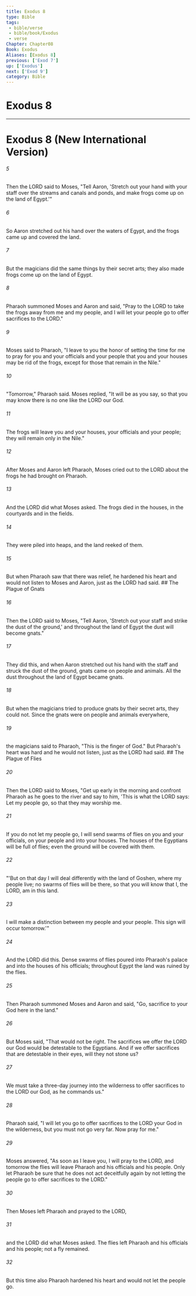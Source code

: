 ```yaml
---
title: Exodus 8
type: Bible
tags:
 - bible/verse
 - bible/book/Exodus
 - verse
Chapter: Chapter08
Book: Exodus
Aliases: [Exodus 8]
previous: ['Exod 7']
up: ['Exodus']
next: ['Exod 9']
category: Bible
---
```

# Exodus 8

***
# Exodus 8 (New International Version) 

###### 5 
Then the LORD said to Moses, "Tell Aaron, 'Stretch out your hand with your staff over the streams and canals and ponds, and make frogs come up on the land of Egypt.'" 

###### 6 
So Aaron stretched out his hand over the waters of Egypt, and the frogs came up and covered the land. 

###### 7 
But the magicians did the same things by their secret arts; they also made frogs come up on the land of Egypt. 

###### 8 
Pharaoh summoned Moses and Aaron and said, "Pray to the LORD to take the frogs away from me and my people, and I will let your people go to offer sacrifices to the LORD." 

###### 9 
Moses said to Pharaoh, "I leave to you the honor of setting the time for me to pray for you and your officials and your people that you and your houses may be rid of the frogs, except for those that remain in the Nile." 

###### 10 
"Tomorrow," Pharaoh said. Moses replied, "It will be as you say, so that you may know there is no one like the LORD our God. 

###### 11 
The frogs will leave you and your houses, your officials and your people; they will remain only in the Nile." 

###### 12 
After Moses and Aaron left Pharaoh, Moses cried out to the LORD about the frogs he had brought on Pharaoh. 

###### 13 
And the LORD did what Moses asked. The frogs died in the houses, in the courtyards and in the fields. 

###### 14 
They were piled into heaps, and the land reeked of them. 

###### 15 
But when Pharaoh saw that there was relief, he hardened his heart and would not listen to Moses and Aaron, just as the LORD had said. ## The Plague of Gnats 

###### 16 
Then the LORD said to Moses, "Tell Aaron, 'Stretch out your staff and strike the dust of the ground,' and throughout the land of Egypt the dust will become gnats." 

###### 17 
They did this, and when Aaron stretched out his hand with the staff and struck the dust of the ground, gnats came on people and animals. All the dust throughout the land of Egypt became gnats. 

###### 18 
But when the magicians tried to produce gnats by their secret arts, they could not. Since the gnats were on people and animals everywhere, 

###### 19 
the magicians said to Pharaoh, "This is the finger of God." But Pharaoh's heart was hard and he would not listen, just as the LORD had said. ## The Plague of Flies 

###### 20 
Then the LORD said to Moses, "Get up early in the morning and confront Pharaoh as he goes to the river and say to him, 'This is what the LORD says: Let my people go, so that they may worship me. 

###### 21 
If you do not let my people go, I will send swarms of flies on you and your officials, on your people and into your houses. The houses of the Egyptians will be full of flies; even the ground will be covered with them. 

###### 22 
"'But on that day I will deal differently with the land of Goshen, where my people live; no swarms of flies will be there, so that you will know that I, the LORD, am in this land. 

###### 23 
I will make a distinction between my people and your people. This sign will occur tomorrow.'" 

###### 24 
And the LORD did this. Dense swarms of flies poured into Pharaoh's palace and into the houses of his officials; throughout Egypt the land was ruined by the flies. 

###### 25 
Then Pharaoh summoned Moses and Aaron and said, "Go, sacrifice to your God here in the land." 

###### 26 
But Moses said, "That would not be right. The sacrifices we offer the LORD our God would be detestable to the Egyptians. And if we offer sacrifices that are detestable in their eyes, will they not stone us? 

###### 27 
We must take a three-day journey into the wilderness to offer sacrifices to the LORD our God, as he commands us." 

###### 28 
Pharaoh said, "I will let you go to offer sacrifices to the LORD your God in the wilderness, but you must not go very far. Now pray for me." 

###### 29 
Moses answered, "As soon as I leave you, I will pray to the LORD, and tomorrow the flies will leave Pharaoh and his officials and his people. Only let Pharaoh be sure that he does not act deceitfully again by not letting the people go to offer sacrifices to the LORD." 

###### 30 
Then Moses left Pharaoh and prayed to the LORD, 

###### 31 
and the LORD did what Moses asked. The flies left Pharaoh and his officials and his people; not a fly remained. 

###### 32 
But this time also Pharaoh hardened his heart and would not let the people go. 
